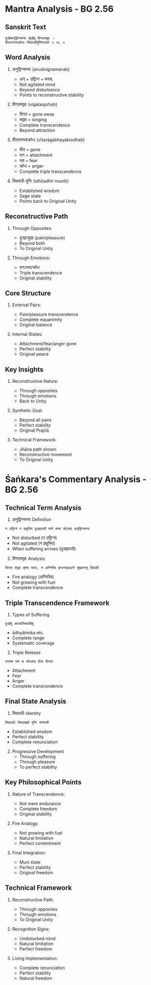 # Mantra Analysis - BG 2.56

## Sanskrit Text
```sanskrit
दुःखेष्वनुद्विग्नमनाः सुखेषु विगतस्पृहः ।
वीतरागभयक्रोधः स्थितधीर्मुनिरुच्यते ॥ ५६ ॥
```

## Word Analysis

1. अनुद्विग्नमनाः (anudvignamanaḥ)
   - अन् + उद्विग्न + मनस्
   - Not agitated mind
   - Beyond disturbance
   - Points to reconstructive stability

2. विगतस्पृहः (vigataspṛhaḥ)
   - विगत = gone away
   - स्पृहा = longing
   - Complete transcendence
   - Beyond attraction

3. वीतरागभयक्रोधः (vītarāgabhayakrodhaḥ)
   - वीत = gone
   - राग = attachment
   - भय = fear
   - क्रोध = anger
   - Complete triple transcendence

4. स्थितधीः मुनिः (sthitadhīr muniḥ)
   - Established wisdom
   - Sage state
   - Points back to Original Unity

## Reconstructive Path

1. Through Opposites:
   - दुःख/सुख (pain/pleasure)
   - Beyond both
   - To Original Unity

2. Through Emotions:
   - राग/भय/क्रोध
   - Triple transcendence
   - Original stability

## Core Structure

1. External Pairs:
   - Pain/pleasure transcendence
   - Complete equanimity
   - Original balance

2. Internal States:
   - Attachment/fear/anger gone
   - Perfect stability
   - Original peace

## Key Insights

1. Reconstructive Nature:
   - Through opposites
   - Through emotions
   - Back to Unity

2. Synthetic Goal:
   - Beyond all pairs
   - Perfect stability
   - Original Prajñā

3. Technical Framework:
   - Jñāna path shown
   - Reconstructive movement
   - To Original Unity


# Śaṅkara's Commentary Analysis - BG 2.56

## Technical Term Analysis

1. अनुद्विग्नमनाः Definition
```sanskrit
न उद्विग्नं न प्रक्षुभितं दुःखप्राप्तौ मनो यस्य सोऽयम् अनुद्विग्नमनाः
```
   - Not disturbed (न उद्विग्नं)
   - Not agitated (न प्रक्षुभितं)
   - When suffering arrives (दुःखप्राप्तौ)

2. विगतस्पृहः Analysis
```sanskrit
विगता स्पृहा तृष्णा यस्य, न अग्निरिव इन्धनाद्याधाने सुखान्यनु विवर्धते
```
   - Fire analogy (अग्निरिव)
   - Not growing with fuel
   - Complete transcendence

## Triple Transcendence Framework

1. Types of Suffering
```sanskrit
दुःखेषु आध्यात्मिकादिषु
```
   - ādhyātmika etc.
   - Complete range
   - Systematic coverage

2. Triple Release
```sanskrit
रागश्च भयं च क्रोधश्च वीता विगता
```
   - Attachment
   - Fear
   - Anger
   - Complete transcendence

## Final State Analysis

1. स्थितधीः Identity
```sanskrit
स्थितधीः स्थितप्रज्ञो मुनिः संन्यासी
```
   - Established wisdom
   - Perfect stability
   - Complete renunciation

2. Progressive Development
   - Through suffering
   - Through pleasure
   - To perfect stability

## Key Philosophical Points

1. Nature of Transcendence:
   - Not mere endurance
   - Complete freedom
   - Original stability

2. Fire Analogy:
   - Not growing with fuel
   - Natural limitation
   - Perfect contentment

3. Final Integration:
   - Muni state
   - Perfect stability
   - Original freedom

## Technical Framework

1. Reconstructive Path:
   - Through opposites
   - Through emotions
   - To Original Unity

2. Recognition Signs:
   - Undisturbed mind
   - Natural limitation
   - Perfect freedom

3. Living Implementation:
   - Complete renunciation
   - Perfect stability
   - Natural freedom
